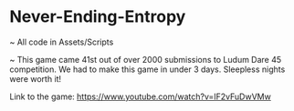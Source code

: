 # Never-Ending-Entropy

~ All code in Assets/Scripts

~ This game came 41st out of over 2000 submissions to Ludum Dare 45 competition. We had to make this game in under 3 days. Sleepless nights were worth it!

Link to the game: https://www.youtube.com/watch?v=IF2vFuDwVMw
